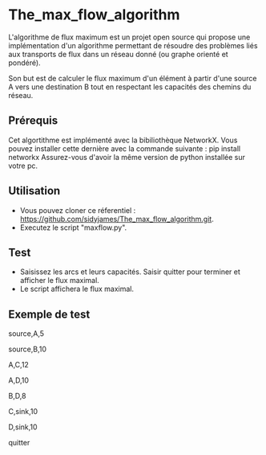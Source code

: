 # The_max_flow_algorithm
L'algorithme de flux maximum est un projet open source qui propose une implémentation d'un algorithme permettant de résoudre des problèmes liés aux transports de flux dans un réseau donné (ou graphe orienté et pondéré). 

Son but est de calculer le flux maximum d'un élément à partir d'une source A vers une destination B tout en respectant les capacités des chemins du réseau.

## Prérequis
Cet algortithme est implémenté avec la bibiliothèque NetworkX. Vous pouvez installer cette dernière avec la commande suivante : 
pip install networkx
Assurez-vous d'avoir la même version de python installée sur votre pc.

## Utilisation
- Vous pouvez cloner ce réferentiel : https://github.com/sidyjames/The_max_flow_algorithm.git.
- Executez le script "maxflow.py".

## Test
- Saisissez les arcs et leurs capacités. Saisir quitter pour terminer et afficher le flux maximal.
- Le script affichera le flux maximal.

## Exemple de test
source,A,5

source,B,10

A,C,12

A,D,10

B,D,8

C,sink,10

D,sink,10

quitter

